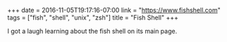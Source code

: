 +++
date = 2016-11-05T19:17:16-07:00
link = "https://www.fishshell.com"
tags = ["fish", "shell", "unix", "zsh"]
title = "Fish Shell"
+++

I got a laugh learning about the fish shell on its main page.
